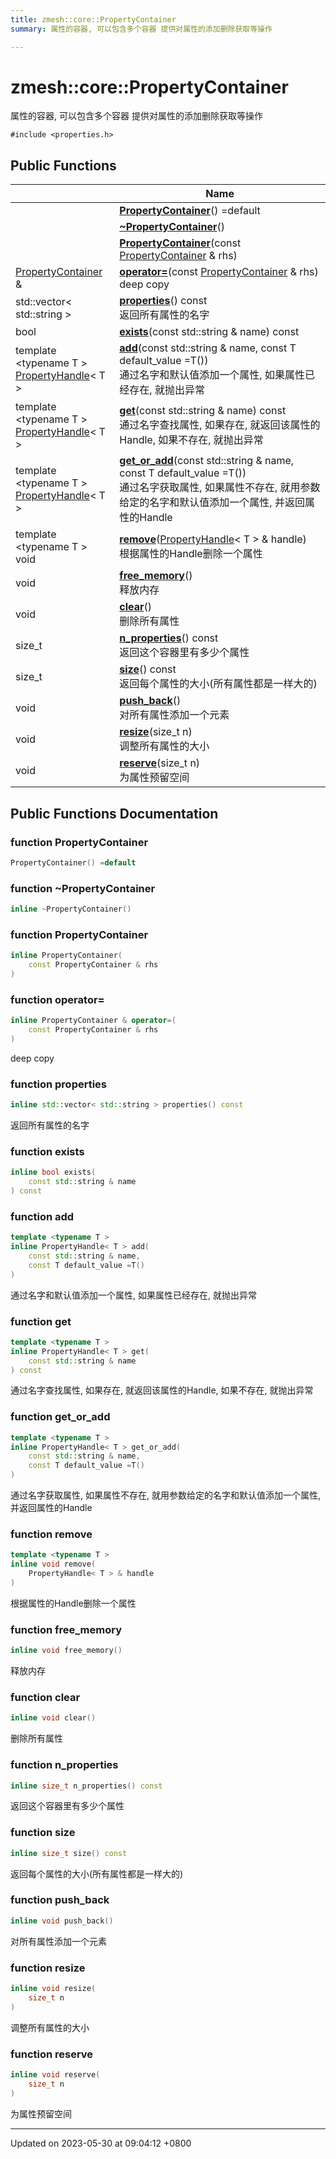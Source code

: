 ```yaml
---
title: zmesh::core::PropertyContainer
summary: 属性的容器, 可以包含多个容器 提供对属性的添加删除获取等操作 

---
```


# zmesh::core::PropertyContainer



属性的容器, 可以包含多个容器 提供对属性的添加删除获取等操作 


`#include <properties.h>`

## Public Functions

|                | Name           |
| -------------- | -------------- |
| | **[PropertyContainer](Classes/classzmesh_1_1core_1_1_property_container.md#function-propertycontainer)**() =default |
| | **[~PropertyContainer](Classes/classzmesh_1_1core_1_1_property_container.md#function-~propertycontainer)**() |
| | **[PropertyContainer](Classes/classzmesh_1_1core_1_1_property_container.md#function-propertycontainer)**(const [PropertyContainer](Classes/classzmesh_1_1core_1_1_property_container.md) & rhs) |
| [PropertyContainer](Classes/classzmesh_1_1core_1_1_property_container.md) & | **[operator=](Classes/classzmesh_1_1core_1_1_property_container.md#function-operator=)**(const [PropertyContainer](Classes/classzmesh_1_1core_1_1_property_container.md) & rhs)<br>deep copy  |
| std::vector< std::string > | **[properties](Classes/classzmesh_1_1core_1_1_property_container.md#function-properties)**() const<br>返回所有属性的名字  |
| bool | **[exists](Classes/classzmesh_1_1core_1_1_property_container.md#function-exists)**(const std::string & name) const |
| template <typename T \> <br>[PropertyHandle](Classes/classzmesh_1_1core_1_1_property_handle.md)< T > | **[add](Classes/classzmesh_1_1core_1_1_property_container.md#function-add)**(const std::string & name, const T default_value =T())<br>通过名字和默认值添加一个属性, 如果属性已经存在, 就抛出异常  |
| template <typename T \> <br>[PropertyHandle](Classes/classzmesh_1_1core_1_1_property_handle.md)< T > | **[get](Classes/classzmesh_1_1core_1_1_property_container.md#function-get)**(const std::string & name) const<br>通过名字查找属性, 如果存在, 就返回该属性的Handle, 如果不存在, 就抛出异常  |
| template <typename T \> <br>[PropertyHandle](Classes/classzmesh_1_1core_1_1_property_handle.md)< T > | **[get_or_add](Classes/classzmesh_1_1core_1_1_property_container.md#function-get-or-add)**(const std::string & name, const T default_value =T())<br>通过名字获取属性, 如果属性不存在, 就用参数给定的名字和默认值添加一个属性, 并返回属性的Handle  |
| template <typename T \> <br>void | **[remove](Classes/classzmesh_1_1core_1_1_property_container.md#function-remove)**([PropertyHandle](Classes/classzmesh_1_1core_1_1_property_handle.md)< T > & handle)<br>根据属性的Handle删除一个属性  |
| void | **[free_memory](Classes/classzmesh_1_1core_1_1_property_container.md#function-free-memory)**()<br>释放内存  |
| void | **[clear](Classes/classzmesh_1_1core_1_1_property_container.md#function-clear)**()<br>删除所有属性  |
| size_t | **[n_properties](Classes/classzmesh_1_1core_1_1_property_container.md#function-n-properties)**() const<br>返回这个容器里有多少个属性  |
| size_t | **[size](Classes/classzmesh_1_1core_1_1_property_container.md#function-size)**() const<br>返回每个属性的大小(所有属性都是一样大的)  |
| void | **[push_back](Classes/classzmesh_1_1core_1_1_property_container.md#function-push-back)**()<br>对所有属性添加一个元素  |
| void | **[resize](Classes/classzmesh_1_1core_1_1_property_container.md#function-resize)**(size_t n)<br>调整所有属性的大小  |
| void | **[reserve](Classes/classzmesh_1_1core_1_1_property_container.md#function-reserve)**(size_t n)<br>为属性预留空间  |

## Public Functions Documentation

### function PropertyContainer

```cpp
PropertyContainer() =default
```


### function ~PropertyContainer

```cpp
inline ~PropertyContainer()
```


### function PropertyContainer

```cpp
inline PropertyContainer(
    const PropertyContainer & rhs
)
```


### function operator=

```cpp
inline PropertyContainer & operator=(
    const PropertyContainer & rhs
)
```

deep copy 

### function properties

```cpp
inline std::vector< std::string > properties() const
```

返回所有属性的名字 

### function exists

```cpp
inline bool exists(
    const std::string & name
) const
```


### function add

```cpp
template <typename T >
inline PropertyHandle< T > add(
    const std::string & name,
    const T default_value =T()
)
```

通过名字和默认值添加一个属性, 如果属性已经存在, 就抛出异常 

### function get

```cpp
template <typename T >
inline PropertyHandle< T > get(
    const std::string & name
) const
```

通过名字查找属性, 如果存在, 就返回该属性的Handle, 如果不存在, 就抛出异常 

### function get_or_add

```cpp
template <typename T >
inline PropertyHandle< T > get_or_add(
    const std::string & name,
    const T default_value =T()
)
```

通过名字获取属性, 如果属性不存在, 就用参数给定的名字和默认值添加一个属性, 并返回属性的Handle 

### function remove

```cpp
template <typename T >
inline void remove(
    PropertyHandle< T > & handle
)
```

根据属性的Handle删除一个属性 

### function free_memory

```cpp
inline void free_memory()
```

释放内存 

### function clear

```cpp
inline void clear()
```

删除所有属性 

### function n_properties

```cpp
inline size_t n_properties() const
```

返回这个容器里有多少个属性 

### function size

```cpp
inline size_t size() const
```

返回每个属性的大小(所有属性都是一样大的) 

### function push_back

```cpp
inline void push_back()
```

对所有属性添加一个元素 

### function resize

```cpp
inline void resize(
    size_t n
)
```

调整所有属性的大小 

### function reserve

```cpp
inline void reserve(
    size_t n
)
```

为属性预留空间 

-------------------------------

Updated on 2023-05-30 at 09:04:12 +0800